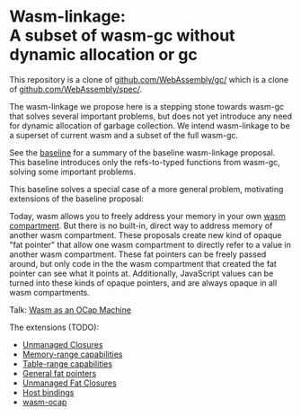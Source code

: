 # Wasm-linkage:<br>A subset of wasm-gc without dynamic allocation or gc

This repository is a clone of [github.com/WebAssembly/gc/](https://github.com/WebAssembly/gc/)
which is a clone of [github.com/WebAssembly/spec/](https://github.com/WebAssembly/spec/).

The wasm-linkage we propose here is a stepping stone towards wasm-gc that solves several important problems, but does not yet introduce any need for dynamic allocation of garbage collection. We intend wasm-linkage to be a superset of current wasm and a subset of the full wasm-gc.

See the [baseline](https://github.com/erights/wasm-linkage/blob/master/proposals/wasm-linkage/Baseline.md) for a summary of the baseline wasm-linkage proposal. This baseline introduces only the refs-to-typed functions from wasm-gc, solving some important problems.

This baseline solves a special case of a more general problem, motivating extensions of the baseline proposal:

Today, wasm allows you to freely address your memory in your own [wasm compartment](https://github.com/erights/wasm-linkage/blob/master/proposals/wasm-linkage/Baseline.md#instances-vs-compartments). But there is no built-in, direct way to address memory of another wasm compartment. These proposals create new kind of opaque "fat pointer" that allow one wasm compartment to directly refer to a value in another wasm compartment. These fat pointers can be freely passed around, but only code in the the wasm compartment that created the fat pointer can see what it points at. Additionally, JavaScript values can be turned into these kinds of opaque pointers, and are always opaque in all wasm compartments.

Talk: [Wasm as an OCap Machine](wasm-ocap.pdf)

The extensions (TODO):
   * [Unmanaged Closures](UnmanagedClosures.md)
   * [Memory-range capabilities](MemCaps.md)
   * [Table-range capabilities](TableCaps.md)
   * [General fat pointers](FatPointers.md)
   * [Unmanaged Fat Closures](UnmanagedFatClosures.md)
   * [Host bindings](HostBindings.md)
   * [wasm-ocap](WasmOCap.md)
